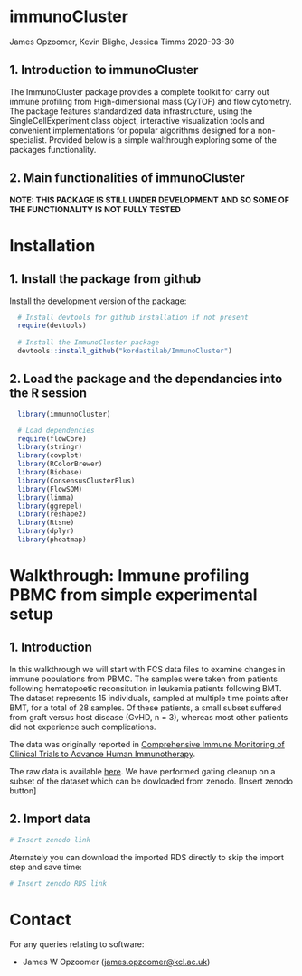 immunoCluster
================
James Opzoomer, Kevin Blighe, Jessica Timms
2020-03-30

## 1\. Introduction to immunoCluster

The ImmunoCluster package provides a complete toolkit for carry out
immune profiling from High-dimensional mass (CyTOF) and flow cytometry.
The package features standardized data infrastructure, using the
SingleCellExperiment class object, interactive visualization tools and
convenient implementations for popular algorithms designed for a
non-specialist. Provided below is a simple walthrough exploring some of
the packages functionality.

## 2\. Main functionalities of immunoCluster

**NOTE: THIS PACKAGE IS STILL UNDER DEVELOPMENT AND SO SOME OF THE
FUNCTIONALITY IS NOT FULLY TESTED**

# Installation

## 1\. Install the package from github

Install the development version of the package:

``` r
  # Install devtools for github installation if not present
  require(devtools)
  
  # Install the ImmunoCluster package
  devtools::install_github("kordastilab/ImmunoCluster")
```

## 2\. Load the package and the dependancies into the R session

``` r
  library(immunnoCluster)

  # Load dependencies
  require(flowCore)
  library(stringr)
  library(cowplot)
  library(RColorBrewer)
  library(Biobase)
  library(ConsensusClusterPlus)
  library(FlowSOM)
  library(limma)
  library(ggrepel)
  library(reshape2)
  library(Rtsne)
  library(dplyr)
  library(pheatmap)
```

# Walkthrough: Immune profiling PBMC from simple experimental setup

## 1\. Introduction

In this walkthrough we will start with FCS data files to examine changes
in immune populations from PBMC. The samples were taken from patients
following hematopoetic reconsitution in leukemia patients following BMT.
The dataset represents 15 individuals, sampled at multiple time points
after BMT, for a total of 28 samples. Of these patients, a small subset
suffered from graft versus host disease (GvHD, n = 3), whereas most
other patients did not experience such complications.

The data was originally reported in [Comprehensive Immune Monitoring of
Clinical Trials to Advance Human
Immunotherapy](https://www.sciencedirect.com/science/article/pii/S2211124719308228).

The raw data is available
[here](http://flowrepository.org/id/FR-FCM-Z244). We have performed
gating cleanup on a subset of the dataset which can be dowloaded from
zenodo. \[Insert zenodo button\]

## 2\. Import data

``` r
# Insert zenodo link
```

Aternately you can download the imported RDS directly to skip the import
step and save time:

``` r
# Insert zenodo RDS link
```

# Contact

For any queries relating to software:

  - James W Opzoomer (<james.opzoomer@kcl.ac.uk>)
